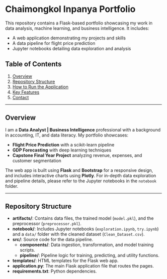 # Chaimongkol Inpanya Portfolio

This repository contains a Flask-based portfolio showcasing my work in data analysis, machine learning, and business intelligence. It includes:
- A web application demonstrating my projects and skills
- A data pipeline for flight price prediction
- Jupyter notebooks detailing data exploration and analysis

## Table of Contents
1. [Overview](#overview)
2. [Repository Structure](#repository-structure)
3. [How to Run the Application](#how-to-run-the-application)
4. [Key Features](#key-features)
5. [Contact](#contact)

---

## Overview

I am a **Data Analyst | Business Intelligence** professional with a background in accounting, IT, and data literacy. My portfolio showcases:
- **Flight Price Prediction** with a scikit-learn pipeline
- **GDP Forecasting** with deep learning techniques
- **Capstone Final Year Project** analyzing revenue, expenses, and customer segmentation

The web app is built using **Flask** and **Bootstrap** for a responsive design, and includes interactive charts using **Plotly**. For in-depth data exploration and pipeline details, please refer to the Jupyter notebooks in the `notebook` folder.

---

## Repository Structure

- **artifacts/**: Contains data files, the trained model (`model.pkl`), and the preprocessor (`preprocessor.pkl`).  
- **notebook/**: Includes Jupyter notebooks (`exploration.ipynb`, `try.ipynb`) and a `data/` folder with the cleaned dataset (`Clean_Dataset.csv`).  
- **src/**: Source code for the data pipeline.  
  - **components/**: Data ingestion, transformation, and model training scripts.  
  - **pipeline/**: Pipeline logic for training, predicting, and utility functions.  
- **templates/**: HTML templates for the Flask web app.  
- **application.py**: The main Flask application file that routes the pages.  
- **requirements.txt**: Python dependencies.  

